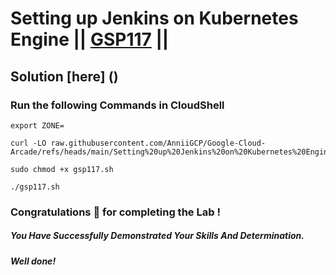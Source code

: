 # Setting up Jenkins on Kubernetes Engine || [GSP117](https://www.cloudskillsboost.google/focuses/1776?parent=catalog) ||

## Solution [here] ()

### Run the following Commands in CloudShell

```
export ZONE=
```
```
curl -LO raw.githubusercontent.com/AnniiGCP/Google-Cloud-Arcade/refs/heads/main/Setting%20up%20Jenkins%20on%20Kubernetes%20Engine/gsp117.sh

sudo chmod +x gsp117.sh

./gsp117.sh
```

### Congratulations 🎉 for completing the Lab !

##### *You Have Successfully Demonstrated Your Skills And Determination.*

#### *Well done!*

 

 
